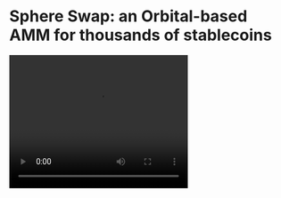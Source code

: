 # Sphere Swap: an Orbital-based AMM for thousands of stablecoins 

<video src="https://raw.githubusercontent.com/leeederek/sphere-swap/main/media/orbital_gif_2.mp4" width="320" height="240" />
